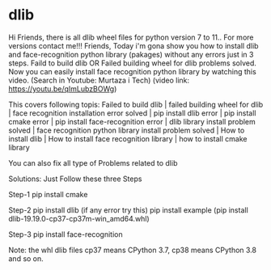 # dlib
Hi Friends, there is all dlib wheel files for python version 7 to 11.. For more versions contact me!!!
Friends, Today i'm gona show you how to install dlib and face-recognition python library (pakages) without any errors just in 3 steps. Faild to build dlib OR Failed building wheel for dlib problems solved. Now you can easily install face recognition python library by watching this video. 
(Search in Youtube: Murtaza i Tech) (video link: https://youtu.be/qImLubzBOWg)

This covers following topis:
Failed to build dlib | failed building wheel for dlib | face recognition installation error solved | pip install dlib error | pip install cmake error | pip install face-recognition error | dlib library install problem solved | face recognition python library install problem solved | How to install dlib | How to install face recognition library | how to install cmake library

You can also fix all type of Problems related to dlib

Solutions: Just Follow these three Steps

Step-1
pip install cmake

Step-2 
pip install  dlib 
(if any error try this) 
pip install <filename>  example  (pip install dlib-19.19.0-cp37-cp37m-win_amd64.whl)

Step-3 
pip install face-recognition

Note: the whl dlib files cp37 means CPython 3.7,  cp38 means CPython 3.8 and so on.
